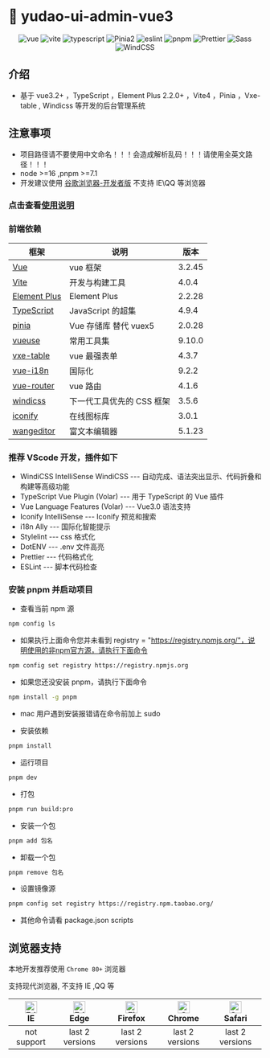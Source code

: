 # 🌈 yudao-ui-admin-vue3 #

<p style="text-align: center">
    <img src="https://img.shields.io/badge/-Vue3.2-34495e?logo=vue.j" alt="vue" />
    <img src="https://img.shields.io/badge/-Vite4-646cff?logo=vite&logoColor=white" alt="vite" />
    <img src="https://img.shields.io/badge/-TypeScript4.9-blue?logo=typescript&logoColor=white" alt="typescript" />
    <img src="https://img.shields.io/badge/-Pinia2-yellow?logo=picpay&logoColor=white" alt="Pinia2" />
    <img src="https://img.shields.io/badge/-ESLint-4b32c3?logo=eslint&logoColor=white" alt="eslint" />
    <img src="https://img.shields.io/badge/-pnpm7-F69220?logo=pnpm&logoColor=white" alt="pnpm" />
    <img src="https://img.shields.io/badge/-Prettier-ef9421?logo=Prettier&logoColor=white" alt="Prettier">
    <img src="https://img.shields.io/badge/-Sass-1D365D?logo=Sass&logoColor=white" alt="Sass">
    <img src="https://img.shields.io/badge/-Wind%20CSS-06B6D4?logo=Tailwind%20CSS&logoColor=white" alt="WindCSS">
</p>

## 介绍

- 基于 vue3.2+ ，TypeScript ，Element Plus 2.2.0+ ，Vite4 ，Pinia ，Vxe-table , Windicss 等开发的后台管理系统

## 注意事项

- 项目路径请不要使用中文命名！！！会造成解析乱码！！！请使用全英文路径！！！
- node >=16  ,pnpm >=7.1
- 开发建议使用 [谷歌浏览器-开发者版](https://www.google.cn/intl/zh-CN/chrome/dev/) 不支持 IE\QQ 等浏览器

### 点击查看[使用说明](./use.md)

### 前端依赖

| 框架 | 说明 | 版本     |
| --- | --- |--------|
| [Vue](https://staging-cn.vuejs.org/) | vue 框架 | 3.2.45 |
| [Vite](https://cn.vitejs.dev//) | 开发与构建工具 | 4.0.4  |
| [Element Plus](https://element-plus.org/zh-CN/) | Element Plus | 2.2.28 |
| [TypeScript](https://www.typescriptlang.org/docs/) | JavaScript 的超集 | 4.9.4  |
| [pinia](https://pinia.vuejs.org/) | Vue 存储库 替代 vuex5 | 2.0.28 |
| [vueuse](https://vueuse.org/) | 常用工具集 | 9.10.0  |
| [vxe-table](https://vxetable.cn/) | vue 最强表单 | 4.3.7  |
| [vue-i18n](https://kazupon.github.io/vue-i18n/zh/introduction.html/) | 国际化 | 9.2.2  |
| [vue-router](https://router.vuejs.org/) | vue 路由 | 4.1.6  |
| [windicss](https://cn.windicss.org/) | 下一代工具优先的 CSS 框架 | 3.5.6  |
| [iconify](https://icon-sets.iconify.design/) | 在线图标库 | 3.0.1  |
| [wangeditor](https://www.wangeditor.com/) | 富文本编辑器 | 5.1.23 |

### 推荐 VScode 开发，插件如下

- WindiCSS IntelliSense WindiCSS --- 自动完成、语法突出显示、代码折叠和构建等高级功能
- TypeScript Vue Plugin (Volar) --- 用于 TypeScript 的 Vue 插件
- Vue Language Features (Volar) --- Vue3.0 语法支持
- Iconify IntelliSense --- Iconify 预览和搜索
- i18n Ally --- 国际化智能提示
- Stylelint --- css 格式化
- DotENV --- .env 文件高亮
- Prettier --- 代码格式化
- ESLint --- 脚本代码检查

### 安装 pnpm 并启动项目

- 查看当前 npm 源

```bash
npm config ls
```

- 如果执行上面命令您并未看到 registry = "https://registry.npmjs.org/"，说明使用的非npm官方源，请执行下面命令

```bash
npm config set registry https://registry.npmjs.org
```

- 如果您还没安装 pnpm，请执行下面命令

```bash
npm install -g pnpm
```

- mac 用户遇到安装报错请在命令前加上 sudo

- 安装依赖

```bash
pnpm install
```

- 运行项目

```bash
pnpm dev
```

- 打包

```bash
pnpm run build:pro
```

- 安装一个包

```bash
pnpm add 包名
```

- 卸载一个包

```bash
pnpm remove 包名
```

- 设置镜像源

```bash
pnpm config set registry https://registry.npm.taobao.org/
```

- 其他命令请看 package.json scripts

## 浏览器支持

本地开发推荐使用 `Chrome 80+` 浏览器

支持现代浏览器, 不支持 IE ,QQ 等

| [<img src="https://raw.githubusercontent.com/alrra/browser-logos/master/src/archive/internet-explorer_9-11/internet-explorer_9-11_48x48.png" alt=" Edge" width="24px" height="24px" />](http://godban.github.io/browsers-support-badges/)</br>IE | [<img src="https://raw.githubusercontent.com/alrra/browser-logos/master/src/edge/edge_48x48.png" alt=" Edge" width="24px" height="24px" />](http://godban.github.io/browsers-support-badges/)</br>Edge | [<img src="https://raw.githubusercontent.com/alrra/browser-logos/master/src/firefox/firefox_48x48.png" alt="Firefox" width="24px" height="24px" />](http://godban.github.io/browsers-support-badges/)</br>Firefox | [<img src="https://raw.githubusercontent.com/alrra/browser-logos/master/src/chrome/chrome_48x48.png" alt="Chrome" width="24px" height="24px" />](http://godban.github.io/browsers-support-badges/)</br>Chrome | [<img src="https://raw.githubusercontent.com/alrra/browser-logos/master/src/safari/safari_48x48.png" alt="Safari" width="24px" height="24px" />](http://godban.github.io/browsers-support-badges/)</br>Safari |
| :-: | :-: | :-: | :-: | :-: |
| not support | last 2 versions | last 2 versions | last 2 versions | last 2 versions |
